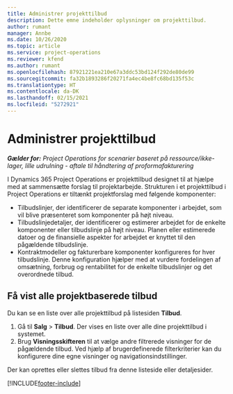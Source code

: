 ```yaml
---
title: Administrer projekttilbud
description: Dette emne indeholder oplysninger om projekttilbud.
author: rumant
manager: Annbe
ms.date: 10/26/2020
ms.topic: article
ms.service: project-operations
ms.reviewer: kfend
ms.author: rumant
ms.openlocfilehash: 87921221ea210e67a3ddc53bd124f292de80de99
ms.sourcegitcommit: fa32b1893286f20271fa4ec4be8fc68bd135f53c
ms.translationtype: HT
ms.contentlocale: da-DK
ms.lasthandoff: 02/15/2021
ms.locfileid: "5272921"
---
```

# <a name="manage-project-quotes"></a>Administrer projekttilbud

_**Gælder for:** Project Operations for scenarier baseret på ressource/ikke-lager, lille udrulning - aftale til håndtering af proformafakturering_

I Dynamics 365 Project Operations er projekttilbud designet til at hjælpe med at sammensætte forslag til projektarbejde. Strukturen i et projekttilbud i Project Operations er tiltænkt projektforslag med følgende komponenter:

  - Tilbudslinjer, der identificerer de separate komponenter i arbejdet, som vil blive præsenteret som komponenter på højt niveau.
  - Tilbudslinjedetaljer, der identificerer og estimerer arbejdet for de enkelte komponenter eller tilbudslinje på højt niveau. Planen eller estimerede datoer og de finansielle aspekter for arbejdet er knyttet til den pågældende tilbudslinje.
  - Kontraktmodeller og fakturerbare komponenter konfigureres for hver tilbudslinje. Denne konfiguration hjælper med at vurdere fordelingen af omsætning, forbrug og rentabilitet for de enkelte tilbudslinjer og det overordnede tilbud.

## <a name="view-all-project-based-quotes"></a>Få vist alle projektbaserede tilbud

Du kan se en liste over alle projekttilbud på listesiden **Tilbud**. 

1. Gå til **Salg** > **Tilbud**. Der vises en liste over alle dine projekttilbud i systemet. 
2. Brug **Visningsskifteren** til at vælge andre filtrerede visninger for de pågældende tilbud. Ved hjælp af brugerdefinerede filterkriterier kan du konfigurere dine egne visninger og navigationsindstillinger.

Der kan oprettes eller slettes tilbud fra denne listeside eller detaljesider.


[!INCLUDE[footer-include](../../includes/footer-banner.md)]
